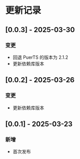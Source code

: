 # 更新记录

## [0.0.3] - 2025-03-30
### 变更
- 回退 PuerTS 的版本为 2.1.2
- 更新依赖库版本

## [0.0.2] - 2025-03-26
### 变更
- 更新依赖库版本

## [0.0.1] - 2025-03-23
### 新增
- 首次发布
